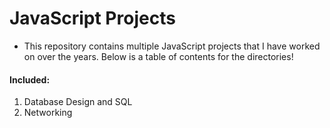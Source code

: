 # JavaScript Projects
* This repository contains multiple JavaScript projects that I have worked on over the years. Below is a table of contents for the directories!

#### Included:
1. Database Design and SQL
2. Networking
